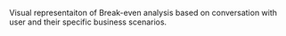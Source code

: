 Visual representaiton of Break-even analysis based on conversation with user and their specific business scenarios.
